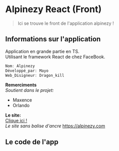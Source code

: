 # Alpinezy React (Front)
> Ici se trouve le front de l'application alpinezy !


## Informations sur l'application

Application en grande partie en TS. <br>
Utilisant le framework React de chez FaceBook.

```js
Nom: Alpinezy
Développé_par: Mayo
Web_Disigneur: Dragon_kill
```
**Remerciments**<br>
*Soutient dans le projet:*
- Maxence
- Orlando

**Le site:**<br>
<a href="https://alpinezy.com">Clique ici !</a><br>
*Le site sans balise d'ancre* https://alpinezy.com

## Le code de l'app